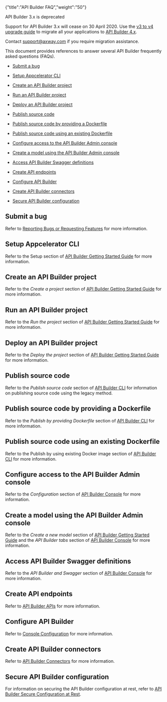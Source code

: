 {"title":"API Builder FAQ","weight":"50"} 

API Builder 3.x is deprecated

Support for API Builder 3.x will cease on 30 April 2020. Use the [v3 to v4 upgrade guide](https://docs.axway.com/bundle/API_Builder_4x_allOS_en/page/api_builder_v3_to_v4_upgrade_guide.html) to migrate all your applications to [API Builder 4.x](https://docs.axway.com/bundle/API_Builder_4x_allOS_en/page/api_builder_getting_started_guide.html).

Contact [support@axway.com](mailto:support@axway.com) if you require migration assistance.

This document provides references to answer several API Builder frequently asked questions (FAQs).

*   [Submit a bug](#Submitabug)
    
*   [Setup Appcelerator CLI](#SetupAppceleratorCLI)
    
*   [Create an API Builder project](#CreateanAPIBuilderproject)
    
*   [Run an API Builder project](#RunanAPIBuilderproject)
    
*   [Deploy an API Builder project](#DeployanAPIBuilderproject)
    
*   [Publish source code](#Publishsourcecode)
    
*   [Publish source code by providing a Dockerfile](#PublishsourcecodebyprovidingaDockerfile)
    
*   [Publish source code using an existing Dockerfile](#PublishsourcecodeusinganexistingDockerfile)
    
*   [Configure access to the API Builder Admin console](#ConfigureaccesstotheAPIBuilderAdminconsole)
    
*   [Create a model using the API Builder Admin console](#CreateamodelusingtheAPIBuilderAdminconsole)
    
*   [Access API Builder Swagger definitions](#AccessAPIBuilderSwaggerdefinitions)
    
*   [Create API endpoints](#CreateAPIendpoints)
    
*   [Configure API Builder](#ConfigureAPIBuilder)
    
*   [Create API Builder connectors](#CreateAPIBuilderconnectors)
    
*   [Secure API Builder configuration](#SecureAPIBuilderconfiguration)
    

## Submit a bug

Refer to [Reporting Bugs or Requesting Features](/docs/appc/Axway_Appcelerator_Studio/Axway_Appcelerator_Studio_Guide/Studio_Troubleshooting/Reporting_Bugs_or_Requesting_Features/) for more information.

## Setup Appcelerator CLI

Refer to the Setup section of [API Builder Getting Started Guide](/docs/appc/Axway_API_Builder/API_Builder/API_Builder_Getting_Started_Guide/) for more information.

## Create an API Builder project

Refer to the _Create a project_ section of [API Builder Getting Started Guide](/docs/appc/Axway_API_Builder/API_Builder/API_Builder_Getting_Started_Guide/) for more information.

## Run an API Builder project

Refer to the _Run the project_ section of [API Builder Getting Started Guide](/docs/appc/Axway_API_Builder/API_Builder/API_Builder_Getting_Started_Guide/) for more information.

## Deploy an API Builder project

Refer to the _Deploy the project_ section of [API Builder Getting Started Guide](/docs/appc/Axway_API_Builder/API_Builder/API_Builder_Getting_Started_Guide/) for more information.

## Publish source code

Refer to the _Publish source code_ section of [API Builder CLI](/docs/appc/Axway_API_Builder/API_Builder/API_Builder_Developer_Guide/API_Builder_CLI/) for information on publishing source code using the legacy method.

## Publish source code by providing a Dockerfile

Refer to the _Publish by providing Dockerfile_ section of [API Builder CLI](/docs/appc/Axway_API_Builder/API_Builder/API_Builder_Developer_Guide/API_Builder_CLI/) for more information.

## Publish source code using an existing Dockerfile

Refer to the Publish by using existing Docker image section of [API Builder CLI](/docs/appc/Axway_API_Builder/API_Builder/API_Builder_Developer_Guide/API_Builder_CLI/) for more information.

## Configure access to the API Builder Admin console

Refer to the _Configuration_ section of [API Builder Console](/docs/appc/Axway_API_Builder/API_Builder/API_Builder_Developer_Guide/API_Builder_Console/) for more information.

## Create a model using the API Builder Admin console

Refer to the _Create a new model_ section of [API Builder Getting Started Guide](/docs/appc/Axway_API_Builder/API_Builder/API_Builder_Getting_Started_Guide/) and the _API Builder tabs_ section of [API Builder Console](/docs/appc/Axway_API_Builder/API_Builder/API_Builder_Developer_Guide/API_Builder_Console/) for more information.

## Access API Builder Swagger definitions

Refer to the _API Builder and Swagger_ section of [API Builder Console](/docs/appc/Axway_API_Builder/API_Builder/API_Builder_Developer_Guide/API_Builder_Console/) for more information.

## Create API endpoints

Refer to [API Builder APIs](/docs/appc/Axway_API_Builder/API_Builder/API_Builder_Developer_Guide/API_Builder_APIs/) for more information.

## Configure API Builder

Refer to [Console Configuration](/docs/appc/Axway_API_Builder/API_Builder/API_Builder_Developer_Guide/Console_Configuration/) for more information.

## Create API Builder connectors

Refer to [API Builder Connectors](/docs/appc/Axway_API_Builder/API_Builder/API_Builder_Developer_Guide/API_Builder_Connectors/) for more information.

## Secure API Builder configuration

For information on securing the API Builder configuration at rest, refer to [API Builder Secure Configuration at Rest](/docs/appc/Axway_API_Builder/API_Builder/API_Builder_How-tos/API_Builder_Secure_Configuration_at_Rest/).